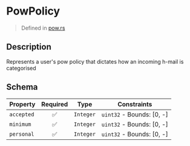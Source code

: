 # PowPolicy
> Defined in [pow.rs](../../../interface/src/interface/pow.rs)

## Description
Represents a user's pow policy that dictates how an incoming h-mail is categorised

## Schema

| Property | Required | Type | Constraints |
| --- | :---: | --- | --- |
| `accepted` | ✅ | `Integer` | `uint32` - Bounds: [0, -] |
| `minimum` | ✅ | `Integer` | `uint32` - Bounds: [0, -] |
| `personal` | ✅ | `Integer` | `uint32` - Bounds: [0, -] |


